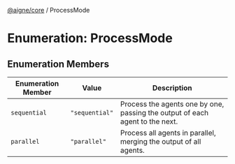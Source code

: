 [@aigne/core](../wiki/Home) / ProcessMode

# Enumeration: ProcessMode

## Enumeration Members

| Enumeration Member                   | Value          | Description                                                                  |
| ------------------------------------ | -------------- | ---------------------------------------------------------------------------- |
| <a id="sequential"></a> `sequential` | `"sequential"` | Process the agents one by one, passing the output of each agent to the next. |
| <a id="parallel"></a> `parallel`     | `"parallel"`   | Process all agents in parallel, merging the output of all agents.            |
